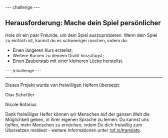 --- challenge ---

## Herausforderung: Mache dein Spiel persönlicher

Hole dir ein paar Freunde, um dein Spiel auszuprobieren. Wenn dein Spiel zu einfach ist, kannst du es schwieriger machen, indem du:

- Einen längeren Kurs erstellst;
- Weitere Kurven zu deinem Draht hinzufügst;
- Einen Zauberstab mit einer kleineren Lücke herstellst.

--- /challenge ---


***
Dieses Projekt wurde von freiwilligen Helfern übersetzt:

Olav Schettler

Nicole Rotarius

Dank freiwilliger Helfer können wir Menschen auf der ganzen Welt die Möglichkeit geben, in ihrer eigenen Sprache zu lernen. Du kannst uns helfen, mehr Menschen zu erreichen, indem Du dich freiwillig zum Übersetzen meldest - weitere Informationen unter [rpf.io/translate](https://rpf.io/translate).